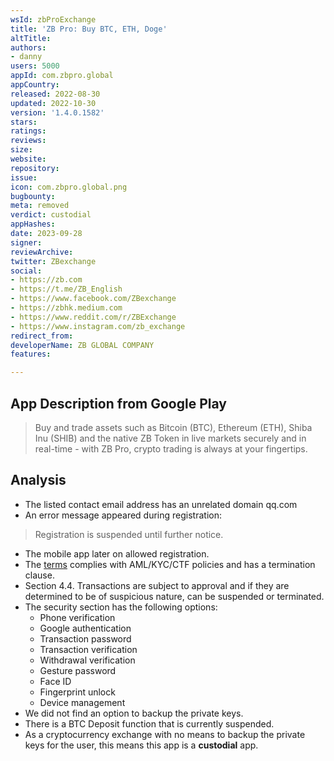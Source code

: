 ```yaml
---
wsId: zbProExchange
title: 'ZB Pro: Buy BTC, ETH, Doge'
altTitle: 
authors:
- danny
users: 5000
appId: com.zbpro.global
appCountry: 
released: 2022-08-30
updated: 2022-10-30
version: '1.4.0.1582'
stars: 
ratings: 
reviews: 
size: 
website: 
repository: 
issue: 
icon: com.zbpro.global.png
bugbounty: 
meta: removed
verdict: custodial
appHashes: 
date: 2023-09-28
signer: 
reviewArchive: 
twitter: ZBexchange
social:
- https://zb.com
- https://t.me/ZB_English
- https://www.facebook.com/ZBexchange
- https://zbhk.medium.com
- https://www.reddit.com/r/ZBExchange
- https://www.instagram.com/zb_exchange
redirect_from: 
developerName: ZB GLOBAL COMPANY
features: 

---
```


## App Description from Google Play

> Buy and trade assets such as Bitcoin (BTC), Ethereum (ETH), Shiba Inu (SHIB) and the native ZB Token in live markets securely and in real-time - with ZB Pro, crypto trading is always at your fingertips.

## Analysis

- The listed contact email address has an unrelated domain qq.com
- An error message appeared during registration:

> Registration is suspended until further notice.

- The mobile app later on allowed registration.
- The [terms](https://www.zb.com/help/service/3) complies with AML/KYC/CTF policies and has a termination clause.
- Section 4.4. Transactions are subject to approval and if they are determined to be of suspicious nature, can be suspended or terminated.
- The security section has the following options:
  - Phone verification
  - Google authentication
  - Transaction password
  - Transaction verification
  - Withdrawal verification
  - Gesture password
  - Face ID
  - Fingerprint unlock
  - Device management
- We did not find an option to backup the private keys.
- There is a BTC Deposit function that is currently suspended.
- As a cryptocurrency exchange with no means to backup the private keys for the user, this means this app is a **custodial** app.
